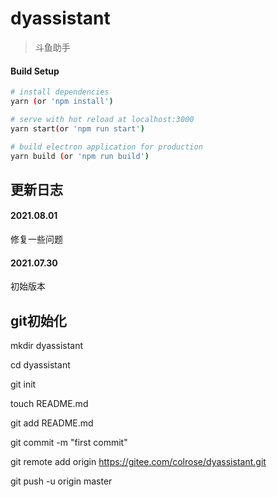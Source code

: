 # dyassistant

> 斗鱼助手

#### Build Setup

```bash
# install dependencies
yarn (or 'npm install')

# serve with hot reload at localhost:3000
yarn start(or 'npm run start')

# build electron application for production
yarn build (or 'npm run build')

```

## 更新日志

#### 2021.08.01

修复一些问题

#### 2021.07.30

初始版本


## git初始化
mkdir dyassistant

cd dyassistant

git init

touch README.md

git add README.md

git commit -m "first commit"

git remote add origin https://gitee.com/colrose/dyassistant.git

git push -u origin master